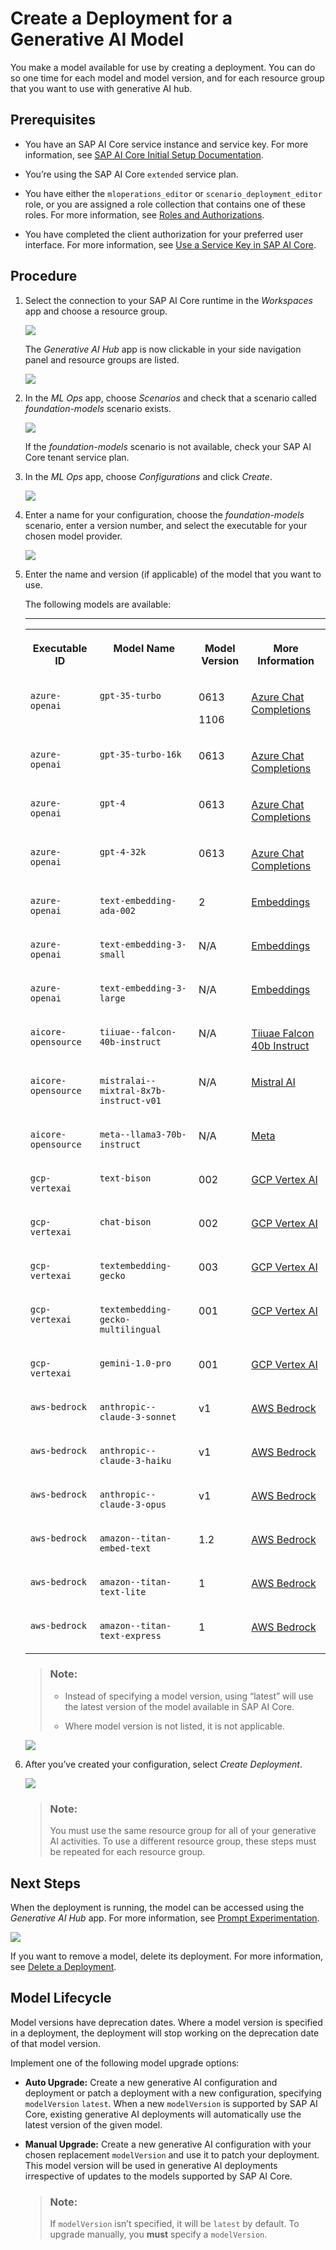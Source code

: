 <!-- loio96b65bbe3d8a4681830f575a146b5071 -->

# Create a Deployment for a Generative AI Model

You make a model available for use by creating a deployment. You can do so one time for each model and model version, and for each resource group that you want to use with generative AI hub.



<a name="loio96b65bbe3d8a4681830f575a146b5071__prereq_nzn_mdw_tyb"/>

## Prerequisites

-   You have an SAP AI Core service instance and service key. For more information, see [SAP AI Core Initial Setup Documentation](https://help.sap.com/docs/AI_CORE/2d6c5984063c40a59eda62f4a9135bee/38c4599432d74c1d94e70f7c955a717d.htm).
-   You’re using the SAP AI Core `extended` service plan.
-   You have either the `mloperations_editor` or `scenario_deployment_editor` role, or you are assigned a role collection that contains one of these roles. For more information, see [Roles and Authorizations](https://help.sap.com/docs/ai-launchpad/sap-ai-launchpad/roles-and-authorizations).

-   You have completed the client authorization for your preferred user interface. For more information, see [Use a Service Key in SAP AI Core](https://help.sap.com/docs/AI_CORE/2d6c5984063c40a59eda62f4a9135bee/3a97465bf6164400a4b5c1641007e3d6.html?locale=en-US&state=DRAFT&version=CLOUD).




<a name="loio96b65bbe3d8a4681830f575a146b5071__steps_gbx_g2d_bzb"/>

## Procedure

1.  Select the connection to your SAP AI Core runtime in the *Workspaces* app and choose a resource group.

    ![](images/1_0630503.png)

    The *Generative AI Hub* app is now clickable in your side navigation panel and resource groups are listed. 

    ![](images/2_0cb9cb3.png)

2.  In the *ML Ops* app, choose *Scenarios* and check that a scenario called *foundation-models* scenario exists.

    ![](images/3_3b4bf58.png)

    If the *foundation-models* scenario is not available, check your SAP AI Core tenant service plan.

3.  In the *ML Ops* app, choose *Configurations* and click *Create*.

    ![](images/4_94fba83.png)

4.  Enter a name for your configuration, choose the *foundation-models* scenario, enter a version number, and select the executable for your chosen model provider.

    ![](images/5_ac64ea5.png)

5.  Enter the name and version \(if applicable\) of the model that you want to use.

    The following models are available:

    ****


    <table>
    <tr>
    <th valign="top">

    Executable ID
    
    </th>
    <th valign="top">

    Model Name
    
    </th>
    <th valign="top">

    Model Version
    
    </th>
    <th valign="top">

    More Information
    
    </th>
    </tr>
    <tr>
    <td valign="top">
    
    `azure-openai`
    
    </td>
    <td valign="top">
    
    `gpt-35-turbo`
    
    </td>
    <td valign="top">
    
    0613

    1106
    
    </td>
    <td valign="top">
    
    [Azure Chat Completions](https://learn.microsoft.com/en-us/azure/ai-services/openai/reference#chat-completions)
    
    </td>
    </tr>
    <tr>
    <td valign="top">
    
    `azure-openai`
    
    </td>
    <td valign="top">
    
    `gpt-35-turbo-16k`
    
    </td>
    <td valign="top">
    
    0613
    
    </td>
    <td valign="top">
    
    [Azure Chat Completions](https://learn.microsoft.com/en-us/azure/ai-services/openai/reference#chat-completions)
    
    </td>
    </tr>
    <tr>
    <td valign="top">
    
    `azure-openai`
    
    </td>
    <td valign="top">
    
    `gpt-4`
    
    </td>
    <td valign="top">
    
    0613
    
    </td>
    <td valign="top">
    
    [Azure Chat Completions](https://learn.microsoft.com/en-us/azure/ai-services/openai/reference#chat-completions)
    
    </td>
    </tr>
    <tr>
    <td valign="top">
    
    `azure-openai`
    
    </td>
    <td valign="top">
    
    `gpt-4-32k`
    
    </td>
    <td valign="top">
    
    0613
    
    </td>
    <td valign="top">
    
    [Azure Chat Completions](https://learn.microsoft.com/en-us/azure/ai-services/openai/reference#chat-completions)
    
    </td>
    </tr>
    <tr>
    <td valign="top">
    
    `azure-openai`
    
    </td>
    <td valign="top">
    
    `text-embedding-ada-002`
    
    </td>
    <td valign="top">
    
    2
    
    </td>
    <td valign="top">
    
    [Embeddings](https://learn.microsoft.com/en-us/azure/ai-services/openai/reference#embeddings)
    
    </td>
    </tr>
    <tr>
    <td valign="top">
    
    `azure-openai`
    
    </td>
    <td valign="top">
    
    `text-embedding-3-small`
    
    </td>
    <td valign="top">
    
    N/A
    
    </td>
    <td valign="top">
    
    [Embeddings](https://learn.microsoft.com/en-us/azure/ai-services/openai/reference#embeddings)
    
    </td>
    </tr>
    <tr>
    <td valign="top">
    
    `azure-openai`
    
    </td>
    <td valign="top">
    
    `text-embedding-3-large`
    
    </td>
    <td valign="top">
    
    N/A
    
    </td>
    <td valign="top">
    
    [Embeddings](https://learn.microsoft.com/en-us/azure/ai-services/openai/reference#embeddings)
    
    </td>
    </tr>
    <tr>
    <td valign="top">
    
    `aicore-opensource`
    
    </td>
    <td valign="top">
    
    `tiiuae--falcon-40b-instruct`
    
    </td>
    <td valign="top">
    
    N/A
    
    </td>
    <td valign="top">
    
    [Tiiuae Falcon 40b Instruct](https://huggingface.co/tiiuae/falcon-40b-instruct)
    
    </td>
    </tr>
    <tr>
    <td valign="top">
    
    `aicore-opensource`
    
    </td>
    <td valign="top">
    
    `mistralai--mixtral-8x7b-instruct-v01`
    
    </td>
    <td valign="top">
    
    N/A
    
    </td>
    <td valign="top">
    
    [Mistral AI](https://huggingface.co/mistralai/Mixtral-8x7B-Instruct-v0.1)
    
    </td>
    </tr>
    <tr>
    <td valign="top">
    
    `aicore-opensource`
    
    </td>
    <td valign="top">
    
    `meta--llama3-70b-instruct`
    
    </td>
    <td valign="top">
    
    N/A
    
    </td>
    <td valign="top">
    
    [Meta](https://huggingface.co/meta-llama/Meta-Llama-3-70B-Instruct)
    
    </td>
    </tr>
    <tr>
    <td valign="top">
    
    `gcp-vertexai`
    
    </td>
    <td valign="top">
    
    `text-bison`
    
    </td>
    <td valign="top">
    
    002
    
    </td>
    <td valign="top">
    
    [GCP Vertex AI](https://cloud.google.com/vertex-ai/generative-ai/docs/model-reference/text)
    
    </td>
    </tr>
    <tr>
    <td valign="top">
    
    `gcp-vertexai`
    
    </td>
    <td valign="top">
    
    `chat-bison`
    
    </td>
    <td valign="top">
    
    002
    
    </td>
    <td valign="top">
    
    [GCP Vertex AI](https://cloud.google.com/vertex-ai/generative-ai/docs/model-reference/text-chat)
    
    </td>
    </tr>
    <tr>
    <td valign="top">
    
    `gcp-vertexai`
    
    </td>
    <td valign="top">
    
    `textembedding-gecko`
    
    </td>
    <td valign="top">
    
    003
    
    </td>
    <td valign="top">
    
    [GCP Vertex AI](https://cloud.google.com/vertex-ai/generative-ai/docs/model-reference/text-embeddings)
    
    </td>
    </tr>
    <tr>
    <td valign="top">
    
    `gcp-vertexai`
    
    </td>
    <td valign="top">
    
    `textembedding-gecko-multilingual`
    
    </td>
    <td valign="top">
    
    001
    
    </td>
    <td valign="top">
    
    [GCP Vertex AI](https://cloud.google.com/vertex-ai/generative-ai/docs/model-reference/text-embeddings)
    
    </td>
    </tr>
    <tr>
    <td valign="top">
    
    `gcp-vertexai`
    
    </td>
    <td valign="top">
    
    `gemini-1.0-pro`
    
    </td>
    <td valign="top">
    
    001
    
    </td>
    <td valign="top">
    
    [GCP Vertex AI](https://cloud.google.com/vertex-ai/generative-ai/docs/model-reference/gemini)
    
    </td>
    </tr>
    <tr>
    <td valign="top">
    
    `aws-bedrock`
    
    </td>
    <td valign="top">
    
    `anthropic--claude-3-sonnet`
    
    </td>
    <td valign="top">
    
    v1
    
    </td>
    <td valign="top">
    
    [AWS Bedrock](https://docs.aws.amazon.com/bedrock/latest/userguide/model-parameters-anthropic-claude-messages.html)
    
    </td>
    </tr>
    <tr>
    <td valign="top">
    
    `aws-bedrock`
    
    </td>
    <td valign="top">
    
    `anthropic--claude-3-haiku`
    
    </td>
    <td valign="top">
    
    v1
    
    </td>
    <td valign="top">
    
    [AWS Bedrock](https://docs.aws.amazon.com/bedrock/latest/userguide/model-parameters-anthropic-claude-messages.html)
    
    </td>
    </tr>
    <tr>
    <td valign="top">
    
    `aws-bedrock`
    
    </td>
    <td valign="top">
    
    `anthropic--claude-3-opus`
    
    </td>
    <td valign="top">
    
    v1
    
    </td>
    <td valign="top">
    
    [AWS Bedrock](https://docs.aws.amazon.com/bedrock/latest/userguide/model-parameters-anthropic-claude-messages.html)
    
    </td>
    </tr>
    <tr>
    <td valign="top">
    
    `aws-bedrock`
    
    </td>
    <td valign="top">
    
    `amazon--titan-embed-text`
    
    </td>
    <td valign="top">
    
    1.2
    
    </td>
    <td valign="top">
    
    [AWS Bedrock](https://docs.aws.amazon.com/bedrock/latest/userguide/titan-embedding-models.html)
    
    </td>
    </tr>
    <tr>
    <td valign="top">
    
    `aws-bedrock`
    
    </td>
    <td valign="top">
    
    `amazon--titan-text-lite`
    
    </td>
    <td valign="top">
    
    1
    
    </td>
    <td valign="top">
    
    [AWS Bedrock](https://docs.aws.amazon.com/bedrock/latest/userguide/titan-text-models.html)
    
    </td>
    </tr>
    <tr>
    <td valign="top">
    
    `aws-bedrock`
    
    </td>
    <td valign="top">
    
    `amazon--titan-text-express`
    
    </td>
    <td valign="top">
    
    1
    
    </td>
    <td valign="top">
    
    [AWS Bedrock](https://docs.aws.amazon.com/bedrock/latest/userguide/titan-text-models.html)
    
    </td>
    </tr>
    </table>
    
    > ### Note:  
    > -   Instead of specifying a model version, using “latest” will use the latest version of the model available in SAP AI Core.
    > 
    > -   Where model version is not listed, it is not applicable.

    ![](images/7_7901f11.png)

6.  After you’ve created your configuration, select *Create Deployment*.

    ![](images/5050_7057ad1.png)

    > ### Note:  
    > You must use the same resource group for all of your generative AI activities. To use a different resource group, these steps must be repeated for each resource group.




<a name="loio96b65bbe3d8a4681830f575a146b5071__postreq_nsw_sqd_bzb"/>

## Next Steps

When the deployment is running, the model can be accessed using the *Generative AI Hub* app. For more information, see [Prompt Experimentation](prompt-experimentation-384cc0c.md).

![](images/8_6f1e262.png)

If you want to remove a model, delete its deployment. For more information, see [Delete a Deployment](delete-a-deployment-6c07132.md).

<a name="concept_fn1_2qy_szb"/>

<!-- concept\_fn1\_2qy\_szb -->

## Model Lifecycle

Model versions have deprecation dates. Where a model version is specified in a deployment, the deployment will stop working on the deprecation date of that model version.

Implement one of the following model upgrade options:

-   **Auto Upgrade:** Create a new generative AI configuration and deployment or patch a deployment with a new configuration, specifying `modelVersion` `latest`. When a new `modelVersion` is supported by SAP AI Core, existing generative AI deployments will automatically use the latest version of the given model.

-   **Manual Upgrade:** Create a new generative AI configuration with your chosen replacement `modelVersion` and use it to patch your deployment. This model version will be used in generative AI deployments irrespective of updates to the models supported by SAP AI Core.

    > ### Note:  
    > If `modelVersion` isn’t specified, it will be `latest` by default. To upgrade manually, you **must** specify a `modelVersion`.


